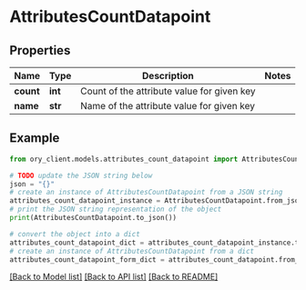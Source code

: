 # AttributesCountDatapoint


## Properties

Name | Type | Description | Notes
------------ | ------------- | ------------- | -------------
**count** | **int** | Count of the attribute value for given key | 
**name** | **str** | Name of the attribute value for given key | 

## Example

```python
from ory_client.models.attributes_count_datapoint import AttributesCountDatapoint

# TODO update the JSON string below
json = "{}"
# create an instance of AttributesCountDatapoint from a JSON string
attributes_count_datapoint_instance = AttributesCountDatapoint.from_json(json)
# print the JSON string representation of the object
print(AttributesCountDatapoint.to_json())

# convert the object into a dict
attributes_count_datapoint_dict = attributes_count_datapoint_instance.to_dict()
# create an instance of AttributesCountDatapoint from a dict
attributes_count_datapoint_form_dict = attributes_count_datapoint.from_dict(attributes_count_datapoint_dict)
```
[[Back to Model list]](../README.md#documentation-for-models) [[Back to API list]](../README.md#documentation-for-api-endpoints) [[Back to README]](../README.md)


